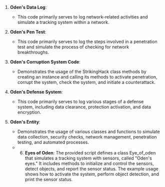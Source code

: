 1. **Oden's Data Log**:
   - This code primarily serves to log network-related activities and simulate a tracking system within a network.

2. **Oden's Pen Test**:
   - This code primarily serves to log the steps involved in a penetration test and simulate the process of checking for network breakthroughs.

3. **Oden's Corruption System Code**:
   - Demonstrates the usage of the StrikingHack class methods by creating an instance and calling its methods to activate penetration, corrupt the system, check the system, and initiate a counterattack.

4. **Oden's Defense System**:
   - This code primarily serves to log various stages of a defense system, including data clearance, protection activation, and data encryption.

5. **Oden's Entity**:
   - Demonstrates the usage of various classes and functions to simulate data collection, security checks, network management, penetration testing, and automated processes.
   - 6. **Eyes of Oden**:
        The provided script defines a class Eye_of_oden that simulates a tracking system with sensors, called "Oden's eyes." It includes methods to initialize and control the sensors, detect objects, and report the sensor status. The example usage shows how to activate the system, perform object detection, and print the sensor status.
